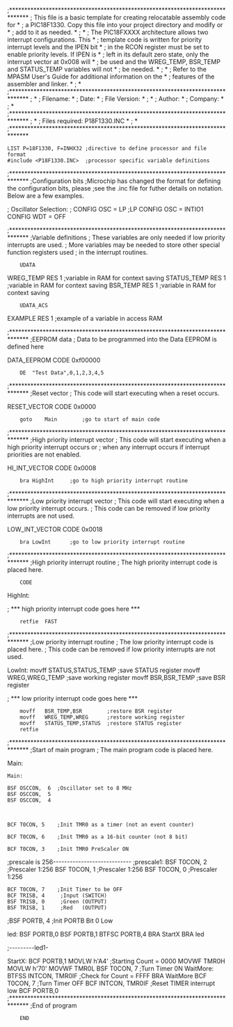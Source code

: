 ;******************************************************************************
;   This file is a basic template for creating relocatable assembly code for  *
;   a PIC18F1330. Copy this file into your project directory and modify or    *
;   add to it as needed.                                                      *
;                                                                             *
;   The PIC18FXXXX architecture allows two interrupt configurations. This     *
;   template code is written for priority interrupt levels and the IPEN bit   *
;   in the RCON register must be set to enable priority levels. If IPEN is    *
;   left in its default zero state, only the interrupt vector at 0x008 will   *
;   be used and the WREG_TEMP, BSR_TEMP and STATUS_TEMP variables will not    *
;   be needed.                                                                *
;                                                                             *
;   Refer to the MPASM User's Guide for additional information on the         *
;   features of the assembler and linker.                                     *
;                                                                             *
;******************************************************************************
;                                                                             *
;    Filename:                                                                *
;    Date:                                                                    *
;    File Version:                                                            *
;                                                                             *
;    Author:                                                                  *
;    Company:                                                                 *
;                                                                             * 
;******************************************************************************
;                                                                             *
;    Files required: P18F1330.INC                                             *
;                                                                             *
;******************************************************************************

	LIST P=18F1330, F=INHX32 ;directive to define processor and file format
	#include <P18F1330.INC>	 ;processor specific variable definitions

;******************************************************************************
;Configuration bits
;Microchip has changed the format for defining the configuration bits, please 
;see the .inc file for futher details on notation.  Below are a few examples.



;   Oscillator Selection:
;    CONFIG	OSC = LP             ;LP
     CONFIG  OSC = INTIO1
     CONFIG  WDT = OFF



;******************************************************************************
;Variable definitions
; These variables are only needed if low priority interrupts are used. 
; More variables may be needed to store other special function registers used
; in the interrupt routines.

		UDATA

WREG_TEMP	RES	1	;variable in RAM for context saving 
STATUS_TEMP	RES	1	;variable in RAM for context saving
BSR_TEMP	RES	1	;variable in RAM for context saving

		UDATA_ACS

EXAMPLE		RES	1	;example of a variable in access RAM

;******************************************************************************
;EEPROM data
; Data to be programmed into the Data EEPROM is defined here

DATA_EEPROM	CODE	0xf00000

		DE	"Test Data",0,1,2,3,4,5

;******************************************************************************
;Reset vector
; This code will start executing when a reset occurs.

RESET_VECTOR	CODE	0x0000

		goto	Main		;go to start of main code

;******************************************************************************
;High priority interrupt vector
; This code will start executing when a high priority interrupt occurs or
; when any interrupt occurs if interrupt priorities are not enabled.

HI_INT_VECTOR	CODE	0x0008

		bra	HighInt		;go to high priority interrupt routine

;******************************************************************************
;Low priority interrupt vector
; This code will start executing when a low priority interrupt occurs.
; This code can be removed if low priority interrupts are not used.

LOW_INT_VECTOR	CODE	0x0018

		bra	LowInt		;go to low priority interrupt routine

;******************************************************************************
;High priority interrupt routine
; The high priority interrupt code is placed here.

		CODE

HighInt:

;	*** high priority interrupt code goes here ***


		retfie	FAST

;******************************************************************************
;Low priority interrupt routine
; The low priority interrupt code is placed here.
; This code can be removed if low priority interrupts are not used.

LowInt:
		movff	STATUS,STATUS_TEMP	;save STATUS register
		movff	WREG,WREG_TEMP		;save working register
		movff	BSR,BSR_TEMP		;save BSR register

;	*** low priority interrupt code goes here ***


		movff	BSR_TEMP,BSR		;restore BSR register
		movff	WREG_TEMP,WREG		;restore working register
		movff	STATUS_TEMP,STATUS	;restore STATUS register
		retfie

;******************************************************************************
;Start of main program
; The main program code is placed here.

Main:

    Main:

    BSF OSCCON,  6  ;Oscillator set to 8 MHz
    BSF OSCCON,  5
    BSF OSCCON,  4



    BCF T0CON, 5    ;Init TMR0 as a timer (not an event counter)

    BCF T0CON, 6    ;Init TMR0 as a 16-bit counter (not 8 bit)

    BCF T0CON, 3    ;Init TMR0 PreScaler ON

;prescale is 256----------------------------
;prescale1:
     BSF T0CON, 2    ;Prescaler 1:256
     BSF T0CON, 1    ;Prescaler 1:256
     BSF T0CON, 0    ;Prescaler 1:256

    BCF T0CON, 7    ;Init Timer to be OFF
    BCF TRISB, 4     ;Input (SWITCH)
    BSF TRISB, 0     ;Green (OUTPUT)
    BSF TRISB, 1     ;Red   (OUTPUT)

   ;BSF PORTB, 4    ;Init PORTB Bit 0 Low

led:
    BSF PORTB,0
    BSF PORTB,1
    BTFSC PORTB,4
    BRA StartX
    BRA led

;---------led1-


StartX:
    BCF PORTB,1
    MOVLW   h'A4'              ;Starting Count = 0000
    MOVWF   TMR0H
    MOVLW   h'70'
    MOVWF   TMR0L
    BSF     T0CON, 7        ;Turn Timer 0N
WaitMore:
    BTFSS   INTCON, TMR0IF  ;Check for Count = FFFF
    BRA     WaitMore
    BCF     T0CON, 7        ;Turn Timer OFF
    BCF     INTCON, TMR0IF  ;Reset TIMER interrupt low
    BCF     PORTB,0
;******************************************************************************
;End of program

		END



